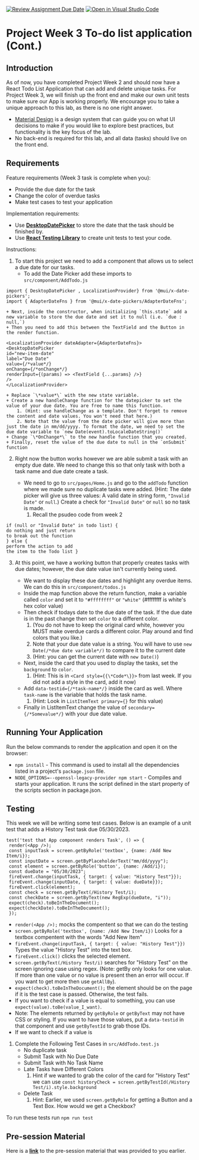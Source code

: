 [![Review Assignment Due Date](https://classroom.github.com/assets/deadline-readme-button-22041afd0340ce965d47ae6ef1cefeee28c7c493a6346c4f15d667ab976d596c.svg)](https://classroom.github.com/a/XXiOzV4T)
[![Open in Visual Studio Code](https://classroom.github.com/assets/open-in-vscode-2e0aaae1b6195c2367325f4f02e2d04e9abb55f0b24a779b69b11b9e10269abc.svg)](https://classroom.github.com/online_ide?assignment_repo_id=15313138&assignment_repo_type=AssignmentRepo)
# Project Week 3 To-do list application (Cont.)
## Introduction
As of now, you have completed Project Week 2 and should now have a React Todo List Application that can add and delete unique tasks. For Project Week 3, we will finish up the front end and make our own unit tests to make sure our App is working properly. We encourage you to take a unique approach to this lab, as there is no one right answer. 
- [Material Design](https://material.io/design/introduction) is a design system that can guide you on what UI decisions to make if you would like to explore best practices, but functionality is the key focus of the lab.
- No back-end is required for this lab, and all data (tasks) should live on the front end.


## Requirements
Feature requirements (Week 3 task is complete when you):
+ Provide the due date for the task
+ Change the color of overdue tasks
+ Make test cases to test your application

Implementation requirements:
+ Use [**DesktopDatePicker**](https://mui.com/x/react-date-pickers/date-picker/)  to store the date that the task should be finished by.
+ Use [**React Testing Library**](https://testing-library.com/docs/react-testing-library/cheatsheet) to create unit tests to test your code.

Instructions:
1. To start this project we need to add a component that allows us to select a due date for our tasks.
    + To add the Date Picker add these imports to `src/component/AddTodo.js` 
 ```
 import { DesktopDatePicker , LocalizationProvider} from '@mui/x-date-pickers';
 import { AdapterDateFns } from '@mui/x-date-pickers/AdapterDateFns';
 ``` 
    + Next, inside the constructor, when initializing `this.state` add a new variable to store the due date and set it to null (i.e. `due : null,`)
    + Then you need to add this between the TextField and the Button in the render function.
 ```   
 <LocalizationProvider dateAdapter={AdapterDateFns}>         
 <DesktopDatePicker
 id="new-item-date"
 label="Due Date"
 value={/*value*/}
 onChange={/*onChange*/}
 renderInput={(params) => <TextField {...params} />}
 />
 </LocalizationProvider>
 ```
    + Replace `\*value*\` with the new state variable.
    + Create a new handleChange function for the datepicker to set the value of your due date. You are free to name this function. 
        1. (Hint: use handleChange as a template. Don't forget to remove the content and date values. You won't need that here.) 
        2. Note that the value from the date picker will give more than just the date in mm/dd/yyyy. To format the date, we need to set the due date variable to `new Date(event).toLocaleDateString()`
    + Change `\*OnChange*\` to the new handle function that you created.
    + Finally, reset the value of the due date to null in the `onSubmit` function

2. Right now the button works however we are able submit a task with an empty due date. We need to change this so that only task with both a task name and due date create a task. 

    + We need to go to `src/pages/Home.js` and go to the `addTodo` function where we made sure no duplicate tasks were added. (Hint: The date picker will give us three values: A valid date in string form, `"Invalid Date"` or `null`.) Create a check for `"Invalid Date"` or `null` so no task is made.
        1. Recall the psudeo code from week 2
 ```
 if (null or "Invalid Date" in todo list) {
 do nothing and just return
 to break out the function
 } else {
 perform the action to add
 the item to the Todo list }
 ```    

3. At this point, we have a working button that properly creates tasks with due dates; however, the due date value isn't currently being used.

    + We want to display these due dates and highlight any overdue items. We can do this in `src/component/todos.js`
    + Inside the map function above the return function, make a variable called `color` and set it to `"#ffffffff"` or `"white"` (#ffffffff is white's hex color value)
    + Then check if todays date to the due date of the task. If the due date is in the past change then set `color` to a different color. 
        1. (You do not have to keep the original card white, however you MUST make overdue cards a different color. Play around and find colors that you like.) 
        2. Note that your due date value is a string. You will have to use `new Date(/*due date variable*/)` to compare it to the current date 
        3. (Hint: you can get the current date with `new Date()`)  
    + Next, inside the card that you used to display the tasks, set the `background` to `color`. 
        1. (Hint: This is in  `<Card style={{\*Code*\}}>` from last week. If you did not add a style in the card, add it now)
    + Add `data-testid={/*task-name*/}` inside the card as well. Where `task-name` is the variable that holds the task name. 
        1. (Hint: Look in `ListItemText primary={}` for this value)
    + Finally in ListItemText change the value of `secondary={/*Somevalue*/}` with your due date value.


## Running Your Application
Run the below commands to render the application and open it on the browser:
* `npm install` - This command is used to install all the dependencies listed in a project's `package.json` file.
* `NODE_OPTIONS=--openssl-legacy-provider npm start` - Compiles and starts your application. It runs the script defined in the start property of the scripts section in package.json.


## Testing
This week we will be writing some test cases. Below is an example of a unit test that adds a History Test task due 05/30/2023.
```
test('test that App component renders Task', () => {
 render(<App />);
 const inputTask = screen.getByRole('textbox', {name: /Add New Item/i});
 const inputDate = screen.getByPlaceholderText("mm/dd/yyyy");
 const element = screen.getByRole('button', {name: /Add/i});
 const dueDate = "05/30/2023";
 fireEvent.change(inputTask, { target: { value: "History Test"}});
 fireEvent.change(inputDate, { target: { value: dueDate}});
 fireEvent.click(element);
 const check = screen.getByText(/History Test/i);
 const checkDate = screen.getByText(new RegExp(dueDate, "i"));
 expect(check).toBeInTheDocument();
 expect(checkDate).toBeInTheDocument();
 });

```
+ `render(<App />);` mocks the compentent so that we can do the testing
+ `screen.getByRole('textbox', {name: /Add New Item/i})` Looks for a textbox compentent with the words "Add New Item"
+ `fireEvent.change(inputTask, { target: { value: "History Test"}})` Types the value "History Test" into the text box.
+ `fireEvent.click()` clicks the selected element.
+ `screen.getByText(/History Test/i)` searches for "History Test" on the screen ignoring case using regex. (Note: getBy only looks for one value. If more than one value or no value is present then an error will occur.  If you want to get more then use `getAllBy`). 
+ `expect(check).toBeInTheDocument();` the element should be on the page if it is the test case is passed. Otherwise, the test fails. 
+ If you want to check if a value is equal to something, you can use `expect(value).toBe(value_I_want)`.
+ Note: The elements returned by `getByRole` or `getByText` may not have CSS or styling. If you want to have those values, put a `data-testid` in that component and use `getByTestId` to grab those IDs.
+ If we want to check if a value is 
1. Complete the Following Test Cases in `src/AddTodo.test.js`
    + No duplicate task
    + Submit Task with No Due Date
    + Submit Task with No Task Name
    + Late Tasks have Different Colors
        1. Hint if we wanted to grab the color of the card for "History Test" we can use `const historyCheck = screen.getByTestId(/History Test/i).style.background`
    + Delete Task
        1. Hint: Earlier, we used `screen.getByRole` for getting a Button and a Text Box. How would we get a Checkbox? 
 
 To run these tests run `npm run test`
 ## Pre-session Material
Here is a [**link**](https://ibm.box.com/s/c7caqj7u5fft4bmaugwdive16jfw1s0r) to the pre-session material that was provided to you earlier.
